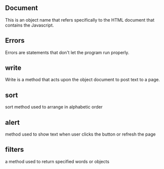 ## Document
 This is an object name that refers specifically to the HTML document that contains the Javascript.
## Errors
Errors are statements that don't let the program run properly.
## write
  Write is a method that acts upon the object document to post text to a page.
## sort
 sort method used to arrange in alphabetic order

## alert
method used to show text when user clicks the button or refresh the page
## filters
a method used to return specified words or objects
